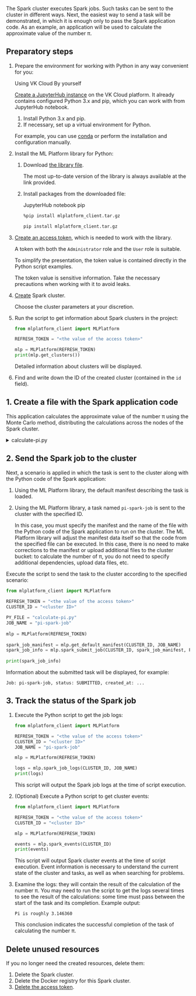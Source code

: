 The Spark cluster executes Spark jobs. Such tasks can be sent to the cluster in different ways. Next, the easiest way to send a task will be demonstrated, in which it is enough only to pass the Spark application code. As an example, an application will be used to calculate the approximate value of the number π.

## Preparatory steps

1. Prepare the environment for working with Python in any way convenient for you:

   <tabs>
   <tablist>
   <tab>Using VK Cloud</tab>
   <tab>By yourself</tab>
   </tablist>
   <tabpanel>

   [Create a JupyterHub instance](/en/ml/mlplatform/jupyterhub/start/create) on the VK Cloud platform. It already contains configured Python 3.x and pip, which you can work with from JupyterHub notebook.

   </tabpanel>
   <tabpanel>

   1. Install Python 3.x and pip.
   1. If necessary, set up a virtual environment for Python.

   For example, you can use [conda](https://conda.io/projects/conda/en/latest/index.html) or perform the installation and configuration manually.

   </tabpanel>
   </tabs>

1. Install the ML Platform library for Python:

   1. Download [the library file](https://mlplatform.hb.ru-msk.vkcs.cloud/mlplatform_client.tar.gz).

      The most up-to-date version of the library is always available at the link provided.

   1. Install packages from the downloaded file:

      <tabs>
      <tablist>
      <tab>JupyterHub notebook</tab>
      <tab>pip</tab>
      </tablist>
      <tabpanel>

      ```bash
      %pip install mlplatform_client.tar.gz
      ```

      </tabpanel>
      <tabpanel>

      ```bash
      pip install mlplatform_client.tar.gz
      ```

      </tabpanel>
      </tabs>

1. [Create an access token](../../instructions/tokens#creating_an_access_token), which is needed to work with the library.

   A token with both the `Administrator` role and the `User` role is suitable.

   <warn>

   To simplify the presentation, the token value is contained directly in the Python script examples.

   The token value is sensitive information. Take the necessary precautions when working with it to avoid leaks.

   </warn>

1. [Create](../../instructions/create) Spark cluster.

   Choose the cluster parameters at your discretion.

1. Run the script to get information about Spark clusters in the project:

   ```python
   from mlplatform_client import MLPlatform

   REFRESH_TOKEN = "<the value of the access token>"

   mlp = MLPlatform(REFRESH_TOKEN)
   print(mlp.get_clusters())
   ```

   Detailed information about clusters will be displayed.

1. Find and write down the ID of the created cluster (contained in the `id` field).

## 1. Create a file with the Spark application code

This application calculates the approximate value of the number π using the Monte Carlo method, distributing the calculations across the nodes of the Spark cluster.

<details>
<summary>calculate-pi.py</summary>

```python
import sys
from random import random
from operator import add
from pyspark.sql import SparkSession

spark = SparkSession \
    .builder \
    .appName("PythonPi") \
    .getOrCreate()

partitions = int(sys.argv[1]) if len(sys.argv) > 1 else 2
n = 100000 * partitions

def f(_: int) -> float:
    x = random() * 2 - 1
    y = random() * 2 - 1
    return 1 if x ** 2 + y ** 2 <= 1 else 0

count = spark.sparkContext.parallelize(range(1, n + 1), partitions).map(f).reduce(add)
print("Pi is roughly %f" % (4.0 * count / n))

spark.stop()
```

</details>

## 2. Send the Spark job to the cluster

Next, a scenario is applied in which the task is sent to the cluster along with the Python code of the Spark application:

1. Using the ML Platform library, the default manifest describing the task is loaded.
1. Using the ML Platform library, a task named `pi-spark-job` is sent to the cluster with the specified ID.

   In this case, you must specify the manifest and the name of the file with the Python code of the Spark application to run on the cluster. The ML Platform library will adjust the manifest data itself so that the code from the specified file can be executed. In this case, there is no need to make corrections to the manifest or upload additional files to the cluster bucket: to calculate the number of π, you do not need to specify additional dependencies, upload data files, etc.

Execute the script to send the task to the cluster according to the specified scenario:

```python
from mlplatform_client import MLPlatform
   
REFRESH_TOKEN = "<the value of the access token>"
CLUSTER_ID = "<cluster ID>"

PY_FILE = "calculate-pi.py"
JOB_NAME = "pi-spark-job"
   
mlp = MLPlatform(REFRESH_TOKEN)
   
spark_job_manifest = mlp.get_default_manifest(CLUSTER_ID, JOB_NAME)
spark_job_info = mlp.spark_submit_job(CLUSTER_ID, spark_job_manifest, PY_FILE)
   
print(spark_job_info)
```

Information about the submitted task will be displayed, for example:

```text
Job: pi-spark-job, status: SUBMITTED, created_at: ...
```

## 3. Track the status of the Spark job

1. Execute the Python script to get the job logs:

   ```python
   from mlplatform_client import MLPlatform

   REFRESH_TOKEN = "<the value of the access token>"
   CLUSTER_ID = "<cluster ID>"
   JOB_NAME = "pi-spark-job"

   mlp = MLPlatform(REFRESH_TOKEN)

   logs = mlp.spark_job_logs(CLUSTER_ID, JOB_NAME)
   print(logs)
   ```

   This script will output the Spark job logs at the time of script execution.

1. (Optional) Execute a Python script to get cluster events:

   ```python
   from mlplatform_client import MLPlatform

   REFRESH_TOKEN = "<the value of the access token>"
   CLUSTER_ID = "<cluster ID>"

   mlp = MLPlatform(REFRESH_TOKEN)

   events = mlp.spark_events(CLUSTER_ID)
   print(events)
   ```

   This script will output Spark cluster events at the time of script execution. Event information is necessary to understand the current state of the cluster and tasks, as well as when searching for problems.

1. Examine the logs: they will contain the result of the calculation of the number π. You may need to run the script to get the logs several times to see the result of the calculations: some time must pass between the start of the task and its completion. Example output:

   ```text
   Pi is roughly 3.146360
   ```

   This conclusion indicates the successful completion of the task of calculating the number π.

## Delete unused resources

If you no longer need the created resources, delete them:

1. Delete the Spark cluster.
1. Delete the Docker registry for this Spark cluster.
1. [Delete the access token](../../instructions/tokens#deleting_an_access_token).
